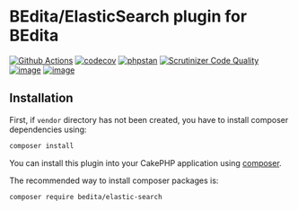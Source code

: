 # BEdita/ElasticSearch plugin for BEdita

[![Github Actions](https://github.com/bedita/elastic-search/workflows/php/badge.svg)](https://github.com/bedita/elastic-search/actions?query=workflow%3Aphp)
[![codecov](https://codecov.io/gh/bedita/elastic-search/branch/main/graph/badge.svg)](https://codecov.io/gh/bedita/elastic-search)
[![phpstan](https://img.shields.io/badge/PHPStan-level%209-brightgreen.svg)](https://phpstan.org)
[![Scrutinizer Code Quality](https://scrutinizer-ci.com/g/bedita/elastic-search/badges/quality-score.png?b=main)](https://scrutinizer-ci.com/g/bedita/elastic-search/?branch=main)
[![image](https://img.shields.io/packagist/v/bedita/elastic-search.svg?label=stable)](https://packagist.org/packages/bedita/elastic-search)
[![image](https://img.shields.io/github/license/bedita/elastic-search.svg)](https://github.com/bedita/elastic-search/blob/main/LICENSE.LGPL)

## Installation

First, if `vendor` directory has not been created, you have to install composer dependencies using:

```bash
composer install
```

You can install this plugin into your CakePHP application using [composer](http://getcomposer.org).

The recommended way to install composer packages is:

```bash
composer require bedita/elastic-search
```
